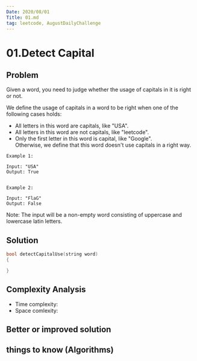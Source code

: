 ```yaml
---
Date: 2020/08/01
Title: 01.md
tag: leetcode, AugustDailyChallenge
---
```

# 01.Detect Capital

## Problem
Given a word, you need to judge whether the usage of capitals in it is right or not.

We define the usage of capitals in a word to be right when one of the following cases holds:

- All letters in this word are capitals, like "USA".
- All letters in this word are not capitals, like "leetcode".
- Only the first letter in this word is capital, like "Google".  
Otherwise, we define that this word doesn't use capitals in a right way.
 
```
Example 1:

Input: "USA"
Output: True
 

Example 2:

Input: "FlaG"
Output: False
```
Note: The input will be a non-empty word consisting of uppercase and lowercase latin letters.
## Solution
```cpp
bool detectCapitalUse(string word)
{

}
```
## Complexity Analysis
- Time complexity:
- Space comlexity:
## Better or improved solution

## things to know (Algorithms)